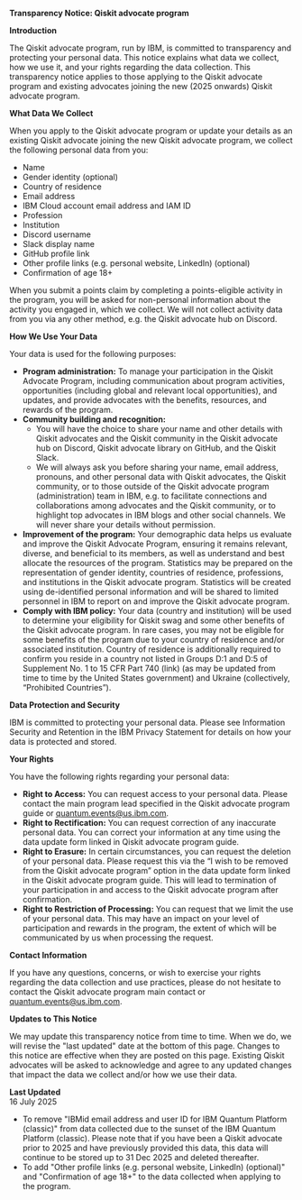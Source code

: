 **Transparency Notice: Qiskit advocate program**

**Introduction**

The Qiskit advocate program, run by IBM, is committed to transparency and protecting your personal data. This notice explains what data we collect, how we use it, and your rights regarding the data collection. This transparency notice applies to those applying to the Qiskit advocate program and existing advocates joining the new (2025 onwards) Qiskit advocate program.

**What Data We Collect**

When you apply to the Qiskit advocate program or update your details as an existing Qiskit advocate joining the new Qiskit advocate program, we collect the following personal data from you:
- Name
- Gender identity (optional)
- Country of residence
- Email address
- IBM Cloud account email address and IAM ID
- Profession
- Institution
- Discord username
- Slack display name
- GitHub profile link
- Other profile links (e.g. personal website, LinkedIn) (optional)
- Confirmation of age 18+

When you submit a points claim by completing a points-eligible activity in the program, you will be asked for non-personal information about the activity you engaged in, which we collect. We will not collect activity data from you via any other method, e.g. the Qiskit advocate hub on Discord.

**How We Use Your Data**

Your data is used for the following purposes:

- **Program administration:** To manage your participation in the Qiskit Advocate Program, including communication about program activities, opportunities (including global and relevant local opportunities), and updates, and provide advocates with the benefits, resources, and rewards of the program.
- **Community building and recognition:**
  - You will have the choice to share your name and other details with Qiskit advocates and the Qiskit community in the Qiskit advocate hub on Discord, Qiskit advocate library on GitHub, and the Qiskit Slack.
  - We will always ask you before sharing your name, email address, pronouns, and other personal data with Qiskit advocates, the Qiskit community, or to those outside of the Qiskit advocate program (administration) team in IBM, e.g. to facilitate connections and collaborations among advocates and the Qiskit community, or to highlight top advocates in IBM blogs and other social channels. We will never share your details without permission. 
- **Improvement of the program:** Your demographic data helps us evaluate and improve the Qiskit Advocate Program, ensuring it remains relevant, diverse, and beneficial to its members, as well as understand and best allocate the resources of the program. Statistics may be prepared on the representation of gender identity, countries of residence, professions, and institutions in the Qiskit advocate program. Statistics will be created using de-identified personal information and will be shared to limited personnel in IBM to report on and improve the Qiskit advocate program. 
- **Comply with IBM policy:** Your data (country and institution) will be used to determine your eligibility for Qiskit swag and some other benefits of the Qiskit advocate program. In rare cases, you may not be eligible for some benefits of the program due to your country of residence and/or associated institution. Country of residence is additionally required to confirm you reside in a country not listed in Groups D:1 and D:5 of Supplement No. 1 to 15 CFR Part 740 (link) (as may be updated from time to time by the United States government) and Ukraine (collectively, “Prohibited Countries”).

**Data Protection and Security**

IBM is committed to protecting your personal data. Please see Information Security and Retention in the IBM Privacy Statement for details on how your data is protected and stored.

**Your Rights**

You have the following rights regarding your personal data:

- **Right to Access:** You can request access to your personal data. Please contact the main program lead specified in the Qiskit advocate program guide or quantum.events@us.ibm.com. 
- **Right to Rectification:** You can request correction of any inaccurate personal data. You can correct your information at any time using the data update form linked in Qiskit advocate program guide.
- **Right to Erasure:** In certain circumstances, you can request the deletion of your personal data. Please request this via the “I wish to be removed from the Qiskit advocate program” option in the data update form linked in the Qiskit advocate program guide. This will lead to termination of your participation in and access to the Qiskit advocate program after confirmation. 
- **Right to Restriction of Processing:** You can request that we limit the use of your personal data. This may have an impact on your level of participation and rewards in the program, the extent of which will be communicated by us when processing the request.

**Contact Information**

If you have any questions, concerns, or wish to exercise your rights regarding the data collection and use practices, please do not hesitate to contact the Qiskit advocate program main contact or quantum.events@us.ibm.com.

**Updates to This Notice**

We may update this transparency notice from time to time. When we do, we will revise the "last updated" date at the bottom of this page. Changes to this notice are effective when they are posted on this page. Existing Qiskit advocates will be asked to acknowledge and agree to any updated changes that impact the data we collect and/or how we use their data.

**Last Updated**  
16 July 2025
- To remove "IBMid email address and user ID for IBM Quantum Platform (classic)" from data collected due to the sunset of the IBM Quantum Platform (classic). Please note that if you have been a Qiskit advocate prior to 2025 and have previously provided this data, this data will continue to be stored up to 31 Dec 2025 and deleted thereafter.
- To add "Other profile links (e.g. personal website, LinkedIn) (optional)" and "Confirmation of age 18+" to the data collected when applying to the program. 

